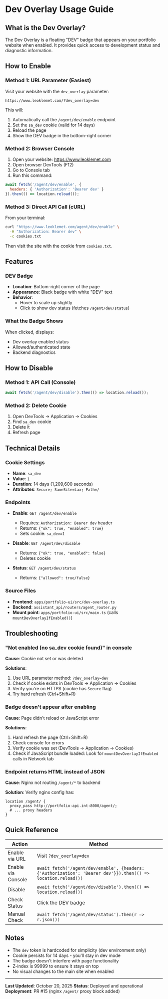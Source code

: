 # Dev Overlay Usage Guide

## What is the Dev Overlay?

The Dev Overlay is a floating "DEV" badge that appears on your portfolio website when enabled. It provides quick access to development status and diagnostic information.

## How to Enable

### Method 1: URL Parameter (Easiest)

Visit your website with the `dev_overlay` parameter:

```
https://www.leoklemet.com/?dev_overlay=dev
```

This will:
1. Automatically call the `/agent/dev/enable` endpoint
2. Set the `sa_dev` cookie (valid for 14 days)
3. Reload the page
4. Show the DEV badge in the bottom-right corner

### Method 2: Browser Console

1. Open your website: https://www.leoklemet.com
2. Open browser DevTools (F12)
3. Go to Console tab
4. Run this command:

```javascript
await fetch('/agent/dev/enable', {
  headers: { 'Authorization': 'Bearer dev' }
}).then(() => location.reload());
```

### Method 3: Direct API Call (cURL)

From your terminal:

```bash
curl "https://www.leoklemet.com/agent/dev/enable" \
  -H "Authorization: Bearer dev" \
  -c cookies.txt
```

Then visit the site with the cookie from `cookies.txt`.

## Features

### DEV Badge
- **Location**: Bottom-right corner of the page
- **Appearance**: Black badge with white "DEV" text
- **Behavior**:
  - Hover to scale up slightly
  - Click to show dev status (fetches `/agent/dev/status`)

### What the Badge Shows
When clicked, displays:
- Dev overlay enabled status
- Allowed/authenticated state
- Backend diagnostics

## How to Disable

### Method 1: API Call (Console)

```javascript
await fetch('/agent/dev/disable').then(() => location.reload());
```

### Method 2: Delete Cookie

1. Open DevTools → Application → Cookies
2. Find `sa_dev` cookie
3. Delete it
4. Refresh page

## Technical Details

### Cookie Settings
- **Name**: `sa_dev`
- **Value**: `1`
- **Duration**: 14 days (1,209,600 seconds)
- **Attributes**: `Secure; SameSite=Lax; Path=/`

### Endpoints

- **Enable**: `GET /agent/dev/enable`
  - Requires: `Authorization: Bearer dev` header
  - Returns: `{"ok": true, "enabled": true}`
  - Sets cookie: `sa_dev=1`

- **Disable**: `GET /agent/dev/disable`
  - Returns: `{"ok": true, "enabled": false}`
  - Deletes cookie

- **Status**: `GET /agent/dev/status`
  - Returns: `{"allowed": true/false}`

### Source Files

- **Frontend**: `apps/portfolio-ui/src/dev-overlay.ts`
- **Backend**: `assistant_api/routers/agent_router.py`
- **Mount point**: `apps/portfolio-ui/src/main.ts` (calls `mountDevOverlayIfEnabled()`)

## Troubleshooting

### "Not enabled (no sa_dev cookie found)" in console

**Cause**: Cookie not set or was deleted

**Solutions**:
1. Use URL parameter method: `?dev_overlay=dev`
2. Check if cookie exists in DevTools → Application → Cookies
3. Verify you're on HTTPS (cookie has `Secure` flag)
4. Try hard refresh (Ctrl+Shift+R)

### Badge doesn't appear after enabling

**Cause**: Page didn't reload or JavaScript error

**Solutions**:
1. Hard refresh the page (Ctrl+Shift+R)
2. Check console for errors
3. Verify cookie was set (DevTools → Application → Cookies)
4. Check if JavaScript bundle loaded: Look for `mountDevOverlayIfEnabled` calls in Network tab

### Endpoint returns HTML instead of JSON

**Cause**: Nginx not routing `/agent/*` to backend

**Solution**: Verify nginx config has:
```nginx
location /agent/ {
  proxy_pass http://portfolio-api.int:8000/agent/;
  # ... proxy headers
}
```

## Quick Reference

| Action | Method |
|--------|--------|
| Enable via URL | Visit `?dev_overlay=dev` |
| Enable via Console | `await fetch('/agent/dev/enable', {headers: {'Authorization': 'Bearer dev'}}).then(() => location.reload())` |
| Disable | `await fetch('/agent/dev/disable').then(() => location.reload())` |
| Check Status | Click the DEV badge |
| Manual Check | `await fetch('/agent/dev/status').then(r => r.json())` |

## Notes

- The `dev` token is hardcoded for simplicity (dev environment only)
- Cookie persists for 14 days - you'll stay in dev mode
- The badge doesn't interfere with page functionality
- Z-index is 99999 to ensure it stays on top
- No visual changes to the main site when enabled

---
**Last Updated**: October 20, 2025
**Status**: Deployed and operational
**Deployment**: PR #15 (nginx `/agent/` proxy block added)

